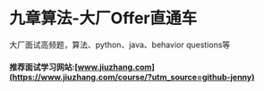 # 九章算法-大厂Offer直通车
大厂面试高频题，算法、python、java、behavior questions等

#### 推荐面试学习网站:[www.jiuzhang.com](https://www.jiuzhang.com/course/?utm_source=github-jenny)
